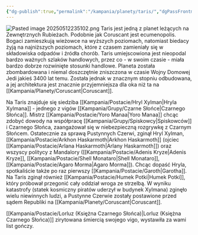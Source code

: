 ```yaml
---
{"dg-publish":true,"permalink":"/kampania/planety/taris/","dgPassFrontmatter":true}
---
```


![Pasted image 20250512235102.png](/img/user/6%20Obrazy/Pasted%20image%2020250512235102.png)
Taris jest jedną z planet leżących na Zewnętrznych Rubieżach. Podobnie jak Coruscant jest ecumenopolis. Bogaci zamieszkują wieżowce na wyższych poziomach, natomiast biedacy żyją na najniższych poziomach, które z czasem zamieniały się w składowiska odpadów i źródła chorób. Taris umiejscowiona jest nieopodal bardzo ważnych szlaków handlowych, przez co - w swoim czasie - miała bardzo dobrze rozwinięte stosunki handlowe. Planeta została zbombardowana i niemal doszczętnie zniszczona w czasie Wojny Domowej Jedi jakieś 3400 lat temu. Została jednak w znacznym stopniu odbudowana, a jej architektura jest znacznie przyjemniejsza dla oka niż ta na [[Kampania/Planety/Coruscant\|Coruscant]].

Na Taris znajduje się siedziba [[Kampania/Postacie/Hryl Xylman\|Hryla Xylmana]] - jednego z vigów [[Kampania/Grupy/Czarne Słońce\|Czarnego Słońca]]. Mistrz [[Kampania/Postacie/Yoro Manaa\|Yoro Manaa]] chcąc zdobyć dowody na współpracę [[Kampania/Grupy/Spiskowcy\|Spiskowców]] i Czarnego Słońca, zaangażował się w niebezpieczną rozgrywkę z Czarnym Słońcem. Ostatecznie za sprawą Pustynnych Czerwi, zginął Hryl Xylman, [[Kampania/Postacie/Arkhon Haskarmoth\|Arkhon Haskarmoth]] (ojciec [[Kampania/Postacie/Arlana Haskarmoth\|Arlany Haskarmoth]]) oraz wszyscy politycy z Mandalory ([[Kampania/Postacie/Adenis Kryze\|Adenis Kryze]], [[Kampania/Postacie/Shell Monataro\|Shell Monataro]], [[Kampania/Postacie/Agaro Morma\|Agaro Morma]]). Chcąc dopaść Hryla, spotkaliście także po raz pierwszy [[Kampania/Postacie/Garoth\|Garotha]]. Na Taris zginął również [[Kampania/Postacie/Humek Potki\|Humek Potki]], który próbował przegonić cały oddział wroga ze strzelbą. W wyniku katastrofy (statek kosmiczny piratów uderzył w budynek Xylmana) zginęło wielu niewinnych ludzi, a Pustynne Czerwie zostały postawione przed sądem Republiki na [[Kampania/Planety/Coruscant\|Coruscant]].

[[Kampania/Postacie/Lorluz (Księżna Czarnego Słońca)\|Lorluz (Księżna Czarnego Słońca)]] zirytowana śmiercią swojego vigo, wystawiła za wami list gończy.